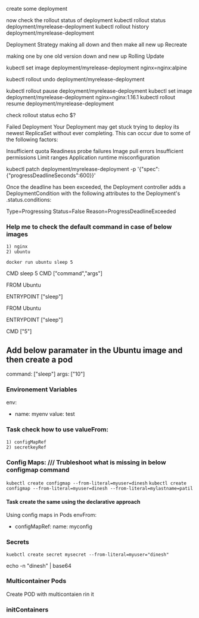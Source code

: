 create some deployment

now check the rollout status of deployment
kubectl rollout status deployment/myrelease-deployment
kubectl rollout history deployment/myrelease-deployment

Deployment Strategy
making all down and then make all new up
Recreate

making one by one old version down and new up
Rolling Update


kubectl set image deployment/myrelease-deployment nginx=nginx:alpine

kubectl rollout undo deployment/myrelease-deployment



kubectl rollout pause deployment/myrelease-deployment
kubectl set image deployment/myrelease-deployment nginx=nginx:1.16.1
kubectl rollout resume deployment/myrelease-deployment

check rollout status
echo $?


Failed Deployment 
Your Deployment may get stuck trying to deploy its newest ReplicaSet without ever completing. This can occur due to some of the following factors:

Insufficient quota
Readiness probe failures
Image pull errors
Insufficient permissions
Limit ranges
Application runtime misconfiguration


kubectl patch deployment/myrelease-deployment -p '{"spec":{"progressDeadlineSeconds":600}}'

Once the deadline has been exceeded, the Deployment controller adds a DeploymentCondition with the following attributes to the Deployment's .status.conditions:

Type=Progressing
Status=False
Reason=ProgressDeadlineExceeded


### Help me to check the default command in case of below images
    1) nginx
    2) ubuntu

`docker run ubuntu sleep 5`

CMD sleep 5
CMD ["command","args"]


FROM Ubuntu

ENTRYPOINT ["sleep"]


FROM Ubuntu

ENTRYPOINT ["sleep"]

CMD ["5"]


## Add below paramater in the Ubuntu image and then create a pod 
command: ["sleep"]
args: ["10"]


### Environement Variables
env:
 - name: myenv
   value: test

### Task check how to use valueFrom:
    1) configMapRef
    2) secretkeyRef


### Config Maps: /// Trubleshoot what is missing in below configmap command
`kubectl create configmap --from-literal=myuser=dinesh`
`kubectl create configmap --from-literal=myuser=dinesh --from-literal=mylastname=patil`

#### Task create the same using the declarative approach


Using config maps in Pods
envFrom:
 - configMapRef:
     name: myconfig


### Secrets
`kuebctl create secret mysecret --from-literal=myuser="dinesh"`

echo -n "dinesh" | base64



### Multicontainer Pods

Create POD with multicontaien rin it

### initContainers
 

